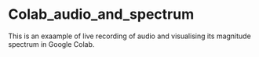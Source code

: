 # Colab_audio_and_spectrum

This is an exaample of  live recording of audio and visualising its magnitude spectrum in Google Colab.
